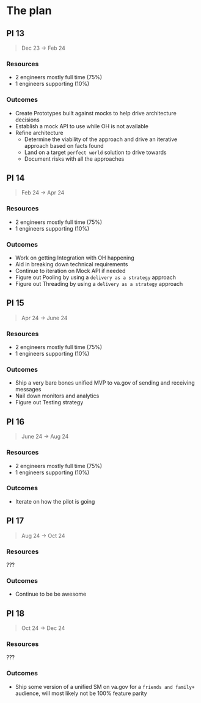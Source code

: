 # The plan 

## PI 13 

> Dec 23 -> Feb 24

### Resources

- 2 engineers mostly full time (75%)
- 1 engineers supporting (10%)

### Outcomes

- Create Prototypes built against mocks to help drive architecture decisions
- Establish a mock API to use while OH is not available
- Refine architecture 
  - Determine the viability of the approach and drive an iterative approach based on facts found
  - Land on a target `perfect world` solution to drive towards
  - Document risks with all the approaches

## PI 14

> Feb 24 -> Apr 24

### Resources

- 2 engineers mostly full time (75%)
- 1 engineers supporting (10%)

### Outcomes

- Work on getting Integration with OH happening
- Aid in breaking down technical requirements 
- Continue to iteration on Mock API if needed
- Figure out Pooling by using a `delivery as a strategy` approach
- Figure out Threading by using a `delivery as a strategy` approach


## PI 15

> Apr 24 -> June 24

### Resources

- 2 engineers mostly full time (75%)
- 1 engineers supporting (10%)

### Outcomes

- Ship a very bare bones unified MVP to va.gov of sending and receiving messages
- Nail down monitors and analytics 
- Figure out Testing strategy

## PI 16

> June 24 -> Aug 24

### Resources

- 2 engineers mostly full time (75%)
- 1 engineers supporting (10%)

### Outcomes

- Iterate on how the pilot is going

## PI 17

> Aug 24 -> Oct 24

### Resources

???

### Outcomes

- Continue to be be awesome

## PI 18

> Oct 24 -> Dec 24

### Resources

???

### Outcomes

- Ship some version of a unified SM on va.gov for a `friends and family+` audience, will most likely not be 100% feature parity